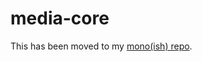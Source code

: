 # media-core

This has been moved to my [mono(ish) repo](https://github.com/kevinfrei/packages.git).
